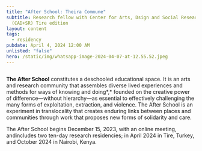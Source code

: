 ```yaml
---
title: "After School: Theira Commune"
subtitle: Research fellow with Center for Arts, Dsign and Social Research
  (CAD+SR) Tire edition
layout: content
tags:
  - residency
pubdate: April 4, 2024 12:00 AM
unlisted: "false"
hero: /static/img/whatsapp-image-2024-04-07-at-12.55.52.jpeg
---
```

![]()

**The After School** constitutes a deschooled educational space. It is an arts and research community that assembles diverse lived experiences and methods for ways of knowing and doing*,* founded on the creative power of difference—without hierarchy—as essential to effectively challenging the many forms of exploitation, extraction, and violence. The After School is an experiment in translocality that creates enduring links between places and communities through work that proposes new forms of solidarity and care.

The After School begins December 15, 2023, with an online meeting, andincludes two ten-day research residencies; in April 2024 in Tire, Turkey, and October 2024 in Nairobi, Kenya.